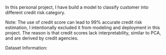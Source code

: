 In this personal project, I have build a model to classify customer into different credit risk category.

Note: The use of credit score can lead to 99% accurate credit risk estimation, I intentionally excluded it from modeling and deployment in this project. The reason is that credit scores lack interpretability, similar to PCA, and are derived by credit agencies.

Dataset Information:
